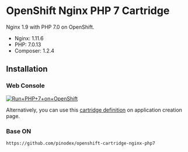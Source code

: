 # OpenShift Nginx PHP 7 Cartridge
Nginx 1.9 with PHP 7.0 on OpenShift.

* Nginx: 1.11.6
* PHP: 7.0.13
* Composer: 1.2.4

## Installation

### Web Console
<a href="https://openshift.redhat.com/app/console/application_type/custom?cartridges%5B%5D=http://cartreflect-claytondev.rhcloud.com/github/pinodex/openshift-cartridge-nginx-php7&amp;name=php"><img alt="Run+PHP+7+on+OpenShift" src="https://launch-shifter.rhcloud.com/launch/light/Run%20PHP%207%20on.svg" /></a>

Alternatively, you can use this [cartridge definition](http://cartreflect-claytondev.rhcloud.com/github/pinodex/openshift-cartridge-nginx-php7) on application creation page.


### Base ON
```
https://github.com/pinodex/openshift-cartridge-nginx-php7
```

